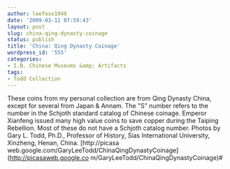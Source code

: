 ```yaml
---
author: leefoxx1949
date: '2009-03-11 07:59:43'
layout: post
slug: china-qing-dynasty-coinage
status: publish
title: 'China: Qing Dynasty Coinage'
wordpress_id: '555'
categories:
- I.B. Chinese Museums &amp; Artifacts
tags:
- Todd Collection
---
```


These coins from my personal collection are from Qing Dynasty China, except
for several from Japan & Annam. The "S" number refers to the number in the
Schjoth standard catalog of Chinese coinage. Emperor Xianfeng issued many high
value coins to save copper during the Taiping Rebellion. Most of these do not
have a Schjoth catalog number. Photos by Gary L. Todd, Ph.D., Professor of
History, Sias International University, Xinzheng, Henan, China. [http://picasa
web.google.com/GaryLeeTodd/ChinaQingDynastyCoinage](http://picasaweb.google.co
m/GaryLeeTodd/ChinaQingDynastyCoinage)#

